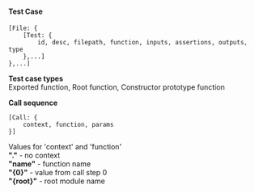 #### Test Case
```
[File: {
    [Test: {
        id, desc, filepath, function, inputs, assertions, outputs, type
    },...]
},...]
```

**Test case types**  
Exported function, Root function, Constructor prototype function

**Call sequence**  
```
[Call: {
    context, function, params
}]
```
Values for 'context' and 'function'  
**"."** - no context  
**"name"** - function name  
**"{0}"** - value from call step 0  
**"{root}"** - root module name